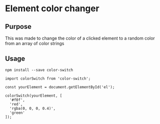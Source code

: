 # Element color changer

## Purpose

This was made to change the color of a clicked element to a random color
from an array of color strings

## Usage

`npm install --save color-switch`

```
import colorSwitch from 'color-switch';

const yourElement = document.getElementById('el');

colorSwitch(yourElement, [
  '#f0f',
  'red',
  'rgba(0, 0, 0, 0.4)',
  'green'
]);
```